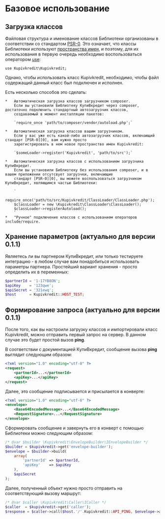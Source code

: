 Базовое использование
================================

Загрузка классов
--------------------------------

Файловая структура и именование классов Библиотеки организованы в соответствии со стандартом [PSR-0][0]. Это означает,
что классы Библиотеки используют [пространства имен][1], и поэтому, для их использования в первую очередь необходимо
воспользоваться оператором [use][2]:

`use Kupivkredit\Kupivkredit;`

Однако, чтобы использовать класс Kupivkredit, необходимо, чтобы файл содержащий данный класс был подключен и исполнен.

Есть несколько способов это сделать:

    *   Автоматическая загрузка классов загрузчиком composer.
        Если вы установили Библиотеку КупиВкредит через composer, достаточно подключить стандартный автозагрузчик классов,
        создаваемый в момент инсталляции пакетов:

        `require_once 'path/to/composer/vendor/autoload.php';`

    *   Автоматическая загрузка классов вашим загрузчиком.
        Если у вас уже есть какой-либо автозагрузчик классов, включающий стандарт [PSR-0][0], вам нужно просто
        зарегистрировать в нем новое пространство имен Kupivkredit:

        `$someLoader->register('Kupivkredit', 'path/to/src');`

    *   Автоматическая загрузка классов с использованием загрузчика КупиВкредит.
        Если вы установили Библиотеку без использования composer, и в вашем приложении отсутсвует загрузчки, включающие
        стандарт [PSR-0][0], вы можете воспользоваться загрузчиком КупиВкредит, являющимся частью Библиотеки:

        `
        require_once('path/to/src/Kupivkredit/ClassLoader/ClassLoader.php');
        $classLoader = new \Kupivkredit\ClassLoader\ClassLoader();
        $classLoader->registerAutoload();
        `
    *   "Ручное" подключение классов с использованием операторов include/require.

Хранение параметров (актуально для версии 0.1.1)
--------------------------------

Являетесь ли вы партнером КупиВкредит, или только тестируете интеграцию - в любом случае вам понадобиться использовать
параметры партнера. Простейший вариант хранения - просто определить их в переменных:

```php
$partnerId = '1-17YB8ON';
$apiKey    = '123qwe';
$apiSecret = '321ewq';
$host      = Kupivkredit::HOST_TEST;
```

Формирование запроса (актуально для версии 0.1.1)
--------------------------------

После того, как вы настроили загрузку классов и импортировали класс Кupivkredit, можно отправить первый запрос на сервер.
В данном случае это будет простой вызов **ping**.

В соответствии с документацией КупиВкредит, сообщение вызова **ping** выглядит следующим образом:

```xml
<?xml version="1.0" encoding="utf-8" ?>
<request>
    <partnerId>...</partnerId>
    <apiKey>...</apiKey>
</request>
```

Далее, это сообщение подписывается и присылается в конверте:

```xml
<?xml version="1.0" encoding="utf-8" ?>
<envelope>
    <Base64EncodedMessage>...</Base64EncodedMessage>
    <RequestSignature>...</RequestSignature>
</envelope>
```

Сформировать сообщение и завернуть его в конверт с помощью Библиотеки можно следующим образом:

```php
/* @var $builder \Kupivkredit\EnvelopeBuilder\IEnvelopeBuilder */
$builder = $kupivkredit->get('envelope-builder');
$envelope = $builder->build(
    array(
        'partnerId' => $partnerId,
        'apiKey'    => $apiKey
    ),
    $apiSecret
);
```

Далее, полученный объект нужно просто отправить на соответствующий вызову маршрут:

```php
/* @var $caller \Kupivkredit\Caller\ICaller */
$caller  = $kupivkredit->get('caller');
$response = $caller->call($host.'/'.Kupivkredit::API_PING, $envelope->asXML());
```


[0]: https://github.com/php-fig/fig-standards/blob/master/accepted/PSR-0.md
[1]: http://www.php.net/manual/ru/language.namespaces.rationale.php
[2]: http://php.net/manual/ru/language.namespaces.importing.php